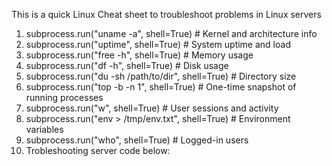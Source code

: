 This is a quick Linux Cheat sheet to troubleshoot problems in Linux servers

1. subprocess.run("uname -a", shell=True)                   # Kernel and architecture info
2. subprocess.run("uptime", shell=True)                     # System uptime and load
3. subprocess.run("free -h", shell=True)                    # Memory usage
4. subprocess.run("df -h", shell=True)                      # Disk usage
5. subprocess.run("du -sh /path/to/dir", shell=True)        # Directory size
6. subprocess.run("top -b -n 1", shell=True)                # One-time snapshot of running processes
7. subprocess.run("w", shell=True)                          # User sessions and activity
8. subprocess.run("env > /tmp/env.txt", shell=True)  # Environment variables
9. subprocess.run("who", shell=True)                        # Logged-in users
10. Trobleshooting server code below:
